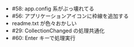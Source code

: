 * #58: app.config 系がぶっ壊れてる
* #56: アプリケーションアイコンに枠線を追加する
* readme.txt が色々おかしい
* #29: CollectionChanged の処理共通化
* #60: Enter キーで処理実行

